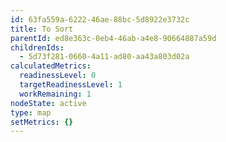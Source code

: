 ```yaml
---
id: 63fa559a-6222-46ae-88bc-5d8922e3732c
title: To Sort
parentId: ed8e363c-0eb4-46ab-a4e8-90664887a59d
childrenIds:
  - 5d73f281-0660-4a11-ad80-aa43a803d02a
calculatedMetrics:
  readinessLevel: 0
  targetReadinessLevel: 1
  workRemaining: 1
nodeState: active
type: map
setMetrics: {}
---
```

